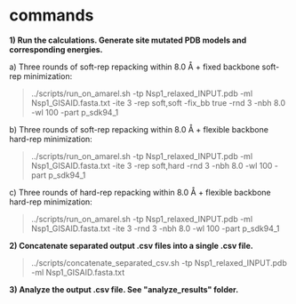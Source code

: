 # commands

**1) Run the calculations. Generate site mutated PDB models and corresponding energies.**

a) Three rounds of soft-rep repacking within 8.0 Å + fixed backbone soft-rep minimization:
> ../scripts/run_on_amarel.sh -tp Nsp1_relaxed_INPUT.pdb -ml Nsp1_GISAID.fasta.txt -ite 3 -rep soft,soft -fix_bb true -rnd 3 -nbh 8.0 -wl 100 -part p_sdk94_1

b) Three rounds of soft-rep repacking within 8.0 Å + flexible backbone hard-rep minimization:
> ../scripts/run_on_amarel.sh -tp Nsp1_relaxed_INPUT.pdb -ml Nsp1_GISAID.fasta.txt -ite 3 -rep soft,hard -rnd 3 -nbh 8.0 -wl 100 -part p_sdk94_1

c) Three rounds of hard-rep repacking within 8.0 Å + flexible backbone hard-rep minimization:
> ../scripts/run_on_amarel.sh -tp Nsp1_relaxed_INPUT.pdb -ml Nsp1_GISAID.fasta.txt -ite 3 -rnd 3 -nbh 8.0 -wl 100 -part p_sdk94_1

**2) Concatenate separated output .csv files into a single .csv file.**

> ../scripts/concatenate_separated_csv.sh -tp Nsp1_relaxed_INPUT.pdb -ml Nsp1_GISAID.fasta.txt

**3) Analyze the output .csv file. See "analyze_results" folder.**
